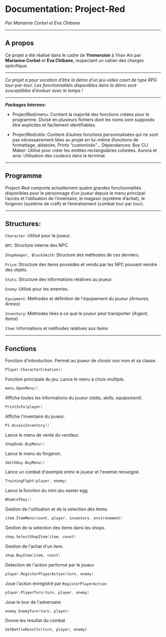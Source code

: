  # Documentation: Project-Red

*Par Marianne Corbel et Eva Chibane*
____

## A propos
Ce projet a été réalisé dans le cadre de **Ymmersion** à Ynov Aix par **Marianne Corbel** et **Eva Chibane**, respectant un cahier des charges spécifique.

___

*Ce projet a pour vocation d’être la démo d’un jeu-vidéo court de type RPG tour-par-tour. Les fonctionnalités disponibles dans la démo sont susceptibles d’évoluer avec le temps !*
___

___Packages Internes:___

* ProjectRed/menu: Contient la majorité des fonctions créées pour le programme. Divisé en plusieurs fichiers dont les noms sont supposés être explicites et facilement identifiables.

* ProjectRed/utils: Contient d’autres fonctions personnalisées qui ne sont pas nécessairement liées au projet en lui-même (fonctions de formattage, aléatoire, Prints “customisés”...
Dépendances:
Box CLI Maker: Utilisé pour créer les entêtes rectangulaires colorées.
Aurora et ansi: Utilisation des couleurs dans le terminal.
___

## Programme
Project-Red comporte actuellement quatre grandes fonctionnalités disponibles pour le personnage d’un joueur depuis le menu principal: l’accès et l’utilisation de l’inventaire, le magasin (système d’achat), le forgeron (système de craft) et l’entraînement (combat tour par tour).
___

## Structures:

`Character`: Utilisé pour le joueur.

`NPC`: Structure interne des NPC.

`ShopKeeper, BlackSmith`:  Structure des méthodes de ces derniers.

`Price`: Structure des items possédés et vendu par les NPC pouvant vendre des objets.

`Stats`: Structure des informations relatives au joueur.

`Enemy`: Utilisé pour les enemies.

`Equipment`: Methodes et définition de l'équipement du joueur (*Armures, Armes*)

`Inventory`: Methodes liées à ce que le joueur peut transporter (*Argent, Items*)

`Item`: Informations et méthodes relatives aux items 
___

## Fonctions

Fonction d'introduction. Permet au joueur de choisir son nom et sa classe.
```go
Player.CharacterCreation()
```

Fonction principale du jeu. Lance le menu à choix multiple.

```go
menu.OpenMenu()
```

Affiche toutes les informations du joueur (*stats, skills, equipement*).
```go
PrintInfo(player)
```

Affiche l'inventaire du joueur.
```go
P1.AccessInventory()
```

Lance le menu de vente du vendeur.
```go
ShopDude.BuyMenu()
```

Lance le menu du forgeron.
```go
SmithGuy.BuyMenu()
```

Lance un combat d'exemple entre le joueur et l'enemie renseigné.
```go
TrainingFight(player, enemy)
```

Lance la fonction du mini-jeu easter egg.
```go
WhoAreThey()
```

Gestion de l'utilisation et de la selection des items.
```go
item.ItemMenu(count, player, inventory, environement)
```

Gestion de la selection des items dans les shops.
```go
shop.SelectShopItem(item, count)
```

Gestion de l'achat d'un item.
```go
shop.BuyItem(item, count)
```

Detection de l'action performé par le joueur
```go
player.RegisterPlayerAction(turn, enemy)
```
Joue l'action enregistré par `RegisterPlayerAction`
```go
player.PlayerTurn(turn, player, enemy)
```

Joue le tour de l'adversaire
```go
enemy.EnemyTurn(turn, player)
```

Donne les resultat du combat
```
GetBattleResults(turn, player, enemy)
```